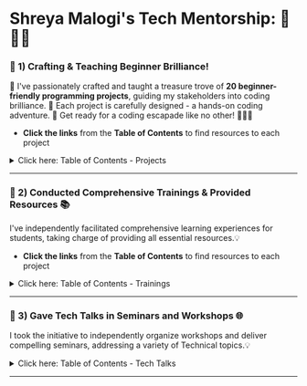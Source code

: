 # Shreya Malogi's Tech Mentorship: 🚀👩‍💻

###  🚀 1) Crafting & Teaching Beginner Brilliance!

🌟 I've passionately crafted and taught a treasure trove of **20 beginner-friendly programming projects**, guiding my stakeholders into coding brilliance. 🚀 Each project is carefully designed - a hands-on coding adventure. 🌌 Get ready for a coding escapade like no other! 🚀👩‍💻

- **Click the links** from the **Table of Contents** to find resources to each project 

<details>

<summary> Click here: Table of Contents - Projects </summary>
 
## Table of Contents: 

| Project Name                                                                   | Tech Stack                      |
|--------------------------------------------------------------------------------|---------------------------------|
| [🦠1) COVID-19 Cases Notifier](https://github.com/shreyamalogi/corona-cases-notifyer) | 📊 Python                      |
| [🗣️ 2) Text-to-Speech (TTS)](https://github.com/shreyamalogi/TTS)                    | 📝 Python                      |
| [📄 3) Bio Data ](https://github.com/shreyamalogi/Bio-Data)                   | 🔍 HTML                        |
| [🐶 4) Tinder for Dogs](https://github.com/shreyamalogi/tindog)                               | 💻 HTML, CSS, Bootstrap        |
| [🎨 5) Polka Dot](https://github.com/shreyamalogi/the_hirst_painting)                 | 🔵 Turtle GUI                  |
| [✏️ 6) Spirograph](https://github.com/shreyamalogi/spirograph)                       | 🌀 Turtle GUI                  |
| [🤖 7) Doraemon](https://github.com/shreyamalogi/doraemon)                           | 🎨 Turtle GUI                  |
| [🚀 8) Among Us Tribute](https://github.com/shreyamalogi/among-us)                   | 👥 Turtle GUI                  |
| [🧠 9) Memory Game](https://github.com/shreyamalogi/memory-game)                    | 🎮 HTML, CSS, JavaScript       |
| [🥁 10) Drums Kit](https://github.com/shreyamalogi/drums-app)                        | 🚀 HTML, CSS, JavaScript       |
| [🎲 11) Dice Game](https://github.com/shreyamalogi/Dice-game)                        | 🎮 HTML, CSS, JavaScript       |
| [🌐 12) Favicon Fetcher](https://github.com/shreyamalogi/favicon-fetcher)              | 🔍 HTML, CSS, JavaScript       |
| [📜 13) Kanye Quotes Generator](https://github.com/shreyamalogi/kanye-quotes-generator)| 🎤 API                         |
| [🌐 14) Real-time ISS Tracker](https://github.com/shreyamalogi/Real-time-ISS-Tracker)  | 🚀 Python, Tkinter             |
| [🌐 15) Flask API Integration](https://github.com/shreyamalogi/Flask-API-Integration)  | 🚀 Python, Flask               |
| [🚗 16) Miles to Kilometers Converter](https://github.com/shreyamalogi/miles-to-km-converter)| ➡️🚶 Tkinter                |
| [💎 17) I Am Rich App](https://github.com/shreyamalogi/rich-app)                      | 💰 Flutter                     |
| [📇 18) BizCard App](https://github.com/shreyamalogi/bizcard-app)                    | 🔄 Flutter                     |

This learning path will take you on a journey from Python basics to web technologies, API integration, GUI development, and finally, mobile app development with Flutter. Enjoy the coding adventure!🚀✨
</details>


---

### 🚀 2) Conducted Comprehensive Trainings & Provided Resources 📚

I've independently facilitated comprehensive learning experiences for students, taking charge of providing all essential resources.💡

- **Click the links** from the **Table of Contents** to find resources to each project 

<details>

<summary> Click here: Table of Contents - Trainings </summary>
 
| Chapter | Name of Chapter                                      |
|---------|------------------------------------------------------|
| 1       | [📖 Introduction to 'Github'.](https://github.com/CodeMacrocosm/Github-BOOK)                  |
| 2       | [👨‍💻 Understanding & Practicing 'Git'.](https://github.com/CodeMacrocosm/git-BOOK)            |
| 3       | [🔧 15 days of 'HTML/CSS' Training.](https://github.com/CodeMacrocosm/HTMLCSS-BOOK)         |
| 4       | [⚛️ 10 Days of 'React.js' Training.](https://github.com/CodeMacrocosm/react.js-BOOK)       |
| 5       | [🌐 10 days of 'C' Training.](https://github.com/CodeMacrocosm/C-BOOK)                      |
| 6       | [🔍 10 days of 'C++' Training.](https://github.com/CodeMacrocosm/CPP-BOOK)                  |
| 7       | [💡 30 days of 'DSA basics' Training.](https://github.com/CodeMacrocosm/DSA-BOOK)          |
| 8       | [☕ 10 days of 'Java' Training.](https://github.com/CodeMacrocosm/JAVA-BOOK)                |
| 9       | [🌐 45 days of 'Full Stack Web Development'.](https://github.com/CodeMacrocosm/WEBD-BOOK) |


</details>


---

 
### 🚀 3) Gave Tech Talks in Seminars and Workshops 🌐
I took the initiative to independently organize workshops and deliver compelling seminars, addressing a variety of Technical topics.💡

<details>

<summary> Click here: Table of Contents - Tech Talks </summary>

| Event | Workshop / Seminar Name:  | Description |
|-------|-------------|--------|
| 1     | GitHub Hello-World Workshop: | A Step-by-Step Guide to Getting Started. ✨ |
| 2     | Setup Training Workshop: | A Hands-on Guide for CMD and Tools Installation. 🔧 |
| 3     | Hacktoberfest 2021 Workshop: | CodeMacrocosm Open Source Contribution Demo. 🎉 |
| 4     | Placement Preparation Seminar: | Ace Your Job Search. 🎓🔍 |
| 5     | Technical Placement Seminar: | Coursemap. 🗺️📚 |
| 6     | Hacktoberfest 2022 Workshop: | CodeMacrocosm Open Source Contribution Demo. 🚀 |
| 7     | Google Driverless Cars Seminar: |  Transportation through Autonomous Technology. 🚗 |
| 8     | Frontend Dev Week Worshop: | 101 Coachings for Beginner girls for 1 week. 💖 |
| 9     | Hacktoberfest 2023 Workshop: | CodeMacrocosm Open Source Contribution Demo. 🌟 |


</details>


--- 

